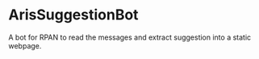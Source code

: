 # ArisSuggestionBot
A bot for RPAN to read the messages and extract suggestion into a static webpage.
